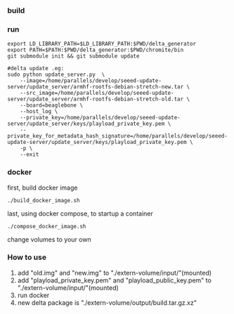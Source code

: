 ### build

### run

```shell
export LD_LIBRARY_PATH=$LD_LIBRARY_PATH:$PWD/delta_generator
export PATH=$PATH:$PWD/delta_generator:$PWD/chromite/bin
git submodule init && git submodule update

#delta update .eg:
sudo python update_server.py  \
    --image=/home/parallels/develop/seeed-update-server/update_server/armhf-rootfs-debian-stretch-new.tar \
    --src_image=/home/parallels/develop/seeed-update-server/update_server/armhf-rootfs-debian-stretch-old.tar \
    --board=beaglebone \
    --host_log \
    --private_key=/home/parallels/develop/seeed-update-server/update_server/keys/playload_private_key.pem \
    --private_key_for_metadata_hash_signature=/home/parallels/develop/seeed-update-server/update_server/keys/playload_private_key.pem \
    -p \
    --exit
```

### docker

first, build docker image

```shell
./build_docker_image.sh
```

last, using docker compose, to startup a container

```
./compose_docker_image.sh
```

change volumes to your own

### How to use

1. add "old.img" and "new.img" to "./extern-volume/input/"(mounted)
2. add "playload_private_key.pem" and "playload_public_key.pem" to "./extern-volume/input/"(mounted)
3. run docker
4. new delta package is "./extern-volume/output/build.tar.gz.xz"



